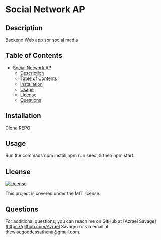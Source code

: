 # Social Network AP

## Description
Backend Web app sor social media

## Table of Contents
- [Social Network AP](#social-network-ap)
  - [Description](#description)
  - [Table of Contents](#table-of-contents)
  - [Installation](#installation)
  - [Usage](#usage)
  - [License](#license)
  - [Questions](#questions)

## Installation
Clone REPO

## Usage
Run the commads npm install,npm run seed, & then npm start. 

## License
[![License](https://img.shields.io/badge/License-MIT-yellow.svg)](https://opensource.org/licenses/MIT)

This project is covered under the MIT license.



## Questions
For additional questions, you can reach me on GitHub at [Azrael Savage](https://github.com/Azrael Savage)
or via email at thewisegoddessathena@gmail.com.
